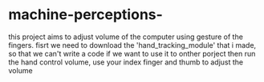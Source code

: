 # machine-perceptions-
this project aims to adjust volume of the computer using gesture of the fingers.
fisrt we need to download the 'hand_tracking_module' that i made, so that we can't write a code if we want to use it to onther porject
then run the hand control volume,
use your index finger and thumb to adjust the volume 
